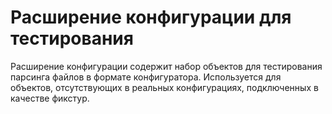 # Расширение конфигурации для тестирования

Расширение конфигурации содержит набор объектов для тестирования парсинга файлов в формате конфигуратора. 
Используется для объектов, отсутствующих в реальных конфигурациях, подключенных в качестве фикстур.
